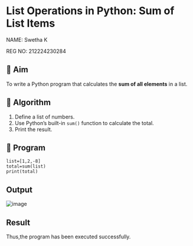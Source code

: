 # List Operations in Python: Sum of List Items

NAME: Swetha K

REG NO: 212224230284


## 🎯 Aim
To write a Python program that calculates the **sum of all elements** in a list.

## 🧠 Algorithm
1. Define a list of numbers.
2. Use Python’s built-in `sum()` function to calculate the total.
3. Print the result.

## 🧾 Program
```
list=[1,2,-8]
total=sum(list)
print(total)
```

## Output

![image](https://github.com/user-attachments/assets/7dd5176d-6d7c-4e92-b93b-7908a1e68f96)

## Result
Thus,the program has been executed successfully.
